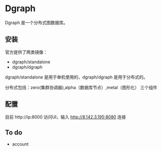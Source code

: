 # Dgraph

Dgraph 是一个分布式图数据库。

## 安装

官方提供了两类镜像：

* dgraph/standalone
* dgraph/dgraph

dgraph/standalone 是用于单机使用的，dgraph/dgraph 是用于分布式的。

分布式包括：zero(集群协调器),alpha（数据库节点）,metal（图形化） 三个组件


## 配置

目前 http://ip:8000 访问UI，输入 http://8.142.3.195:8080 连接

## To do 

- account